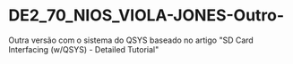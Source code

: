 # DE2_70_NIOS_VIOLA-JONES-Outro-
Outra versão com o sistema do QSYS baseado no artigo "SD Card Interfacing (w/QSYS) - Detailed Tutorial"
